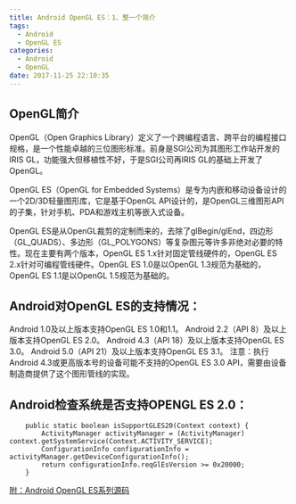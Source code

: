 ```yaml
---
title: Android OpenGL ES：1、整一个简介
tags:
  - Android
  - OpenGL ES
categories:
  - Android
  - OpenGL
date: 2017-11-25 22:10:35
---
```


## OpenGL简介
OpenGL（Open Graphics Library）定义了一个跨编程语言、跨平台的编程接口规格，是一个性能卓越的三位图形标准。前身是SGI公司为其图形工作站开发的IRIS GL，功能强大但移植性不好，于是SGI公司再IRIS GL的基础上开发了OpenGL。

OpenGL ES（OpenGL for Embedded Systems）是专为内嵌和移动设备设计的一个2D/3D轻量图形库，它是基于OpenGL API设计的，是OpenGL三维图形API的子集，针对手机、PDA和游戏主机等嵌入式设备。

OpenGL ES是从OpenGL裁剪的定制而来的，去除了glBegin/glEnd，四边形（GL_QUADS）、多边形（GL_POLYGONS）等复杂图元等许多非绝对必要的特性。现在主要有两个版本，OpenGL ES 1.x针对固定管线硬件的，OpenGL ES 2.x针对可编程管线硬件。OpenGL ES 1.0是以OpenGL 1.3规范为基础的，OpenGL ES 1.1是以OpenGL 1.5规范为基础的。

## Android对OpenGL ES的支持情况：
Android 1.0及以上版本支持OpenGL ES 1.0和1.1。
Android 2.2（API 8）及以上版本支持OpenGL ES 2.0。
Android 4.3（API 18）及以上版本支持OpenGL ES 3.0。
Android 5.0（API 21）及以上版本支持OpenGL ES 3.1。
注意：执行Android 4.3或更高版本号的设备可能不支持的OpenGL ES 3.0 API，需要由设备制造商提供了这个图形管线的实现。

## Android检查系统是否支持OPENGL ES 2.0：
```
    public static boolean isSupportGLES20(Context context) {
        ActivityManager activityManager = (ActivityManager) context.getSystemService(Context.ACTIVITY_SERVICE);
        ConfigurationInfo configurationInfo = activityManager.getDeviceConfigurationInfo();
        return configurationInfo.reqGlEsVersion >= 0x20000;
    }
```

[附：Android OpenGL ES系列源码](https://github.com/x4niko/AndroidOpenGLSample)